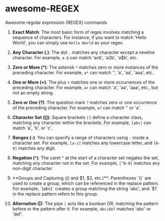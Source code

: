 # awesome-REGEX
Awesome regular expression (REGEX) commands

1. **Exact Match**: The most basic form of regex involves matching a sequence of characters. For instance, if you want to match 'Hello World', you can simply use `Hello World` as your regex.

2. **Any Character (.)**: The dot `.` matches any character except a newline character. For example, `a.b` can match 'acb', 'a2b', 'a$b', etc.

3. **Zero or More (*)**: The asterisk `*` matches zero or more instances of the preceding character. For example, `a*` can match '', 'a', 'aa', 'aaa', etc.

4. **One or More (+)**: The plus `+` matches one or more occurrences of the preceding character. For example, `a+` can match 'a', 'aa', 'aaa', etc., but not an empty string.

5. **Zero or One (?)**: The question mark `?` matches zero or one occurrence of the preceding character. For example, `a?` can match '' or 'a'.

6. **Character Set ([])**: Square brackets `[]` define a character class, matching any character within the brackets. For example, `[abc]` can match 'a', 'b', or 'c'.

7. **Ranges (-)**: You can specify a range of characters using `-` inside a character set. For example, `[a-z]` matches any lowercase letter, and `[0-9]` matches any digit.

8. **Negation (^)**: The caret `^` at the start of a character set negates the set, matching any character not in the set. For example, `[^0-9]` matches any non-digit character.

9. **Groups and Capturing (() and $1, $2, etc.)**: Parentheses `()` are used to create a group, which can be referenced in the replace pattern. For example, `(abc)` creates a group matching the string 'abc', and `$1` in the replace pattern refers to this group.

10. **Alternation (|)**: The pipe `|` acts like a boolean OR, matching the pattern before or the pattern after it. For example, `abc|def` matches 'abc' or 'def'.
